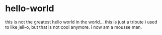 # hello-world
this is not the greatest hello world in the world... this is just a tribute
i used to like jell-o, but that is not cool anymore. i now am a mousse man.
